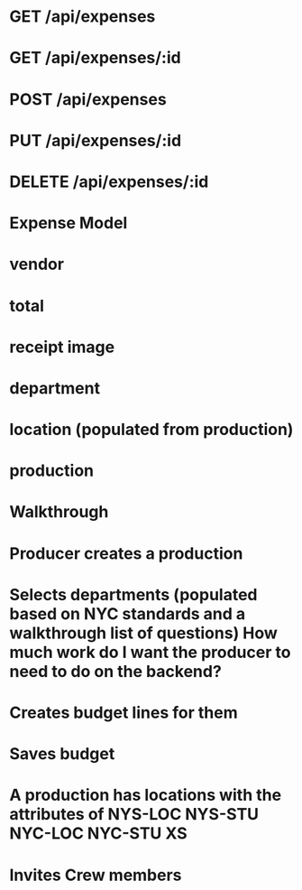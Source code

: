 # GET /api/expenses
# GET /api/expenses/:id
# POST /api/expenses
# PUT /api/expenses/:id
# DELETE /api/expenses/:id

# Expense Model

# vendor
# total
# receipt image
# department
# location (populated from production)
# production

# Walkthrough
# Producer creates a production
# Selects departments (populated based on NYC standards and a walkthrough list of questions) How much work do I want the producer to need to do on the backend?
# Creates budget lines for them
# Saves budget
# A production has locations with the attributes of NYS-LOC NYS-STU NYC-LOC NYC-STU XS 
# Invites Crew members
